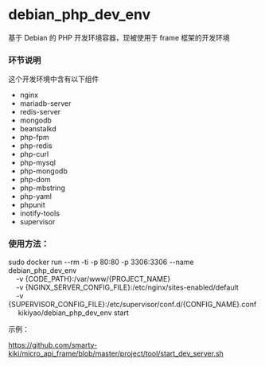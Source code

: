 # debian_php_dev_env
基于 Debian 的 PHP 开发环境容器，现被使用于 frame 框架的开发环境

### 环节说明
这个开发环境中含有以下组件
 * nginx
 * mariadb-server
 * redis-server
 * mongodb
 * beanstalkd
 * php-fpm
 * php-redis
 * php-curl
 * php-mysql
 * php-mongodb
 * php-dom
 * php-mbstring
 * php-yaml
 * phpunit
 * inotify-tools
 * supervisor

### 使用方法：

sudo docker run --rm -ti -p 80:80 -p 3306:3306 --name debian_php_dev_env \
      -v {CODE_PATH}:/var/www/{PROJECT_NAME} \
      -v {NGINX_SERVER_CONFIG_FILE}:/etc/nginx/sites-enabled/default \
      -v {SUPERVISOR_CONFIG_FILE}:/etc/supervisor/conf.d/{CONFIG_NAME}.conf \
      kikiyao/debian_php_dev_env start

示例：

https://github.com/smarty-kiki/micro_api_frame/blob/master/project/tool/start_dev_server.sh
